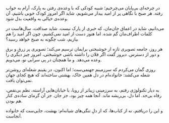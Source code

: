 در چرخه‌ای بی‌پایان می‌چرخیم؛ شبیه کودکی که با وعده‌ی رفتن به پارک، آرام به خواب رفته. هر صبح با نگاهی پر از امید بیدار می‌شویم، شاید اگر امروز کودک خوبی باشیم، آن وعده‌ی خیالی به واقعیت بدل شود.

می‌دانیم، شاید در اعماق جان‌مان، که خبری از پارک نیست. شاید صداقت، سال‌هاست در کلمات اطراف‌مان گم شده. اما هنوز دست از امید نمی‌کشیم، چون اگر امید را هم ببازیم، شب چگونه به صبح خواهد رسید؟

هر روز، جامعه تصویری تازه از خوشبختی برایمان ترسیم می‌کند؛ تصویری پر زرق و برق و دور از دسترس. دیروز گفت اگر فلان را داشته باشی خوشبختی، امروز چیز دیگری را وعده می‌دهد. و ما همچنان در پی سرابی نو، می‌دویم.

روزی گمان می‌کردم که سرزمینم جهنمی‌ست؛ اما اکنون، در یقینم شعله‌ای روشن‌تر شعله می‌کشد: خانواده‌ام در دل همین خاک، بهشتی ساخته‌اند که هیچ کجای جهان نمی‌توان یافت.

به دیار تکنولوژی رفتم، به سرزمینی زیباتر از رویا، با خیابان‌هایی آراسته، نظم بی‌نقص، رفاه بی‌حد. اما دل، بی‌ریشه ماند. آنجا همه چیز بود، جز جان. جز آن گرمای ساده‌ی کنار هم بودن.

و این را دریافتم، نه از کتاب‌ها، که از دلِ تنگی‌های شبانه‌ام:
بهشت، جایی‌ست که خانواده آنجاست.
